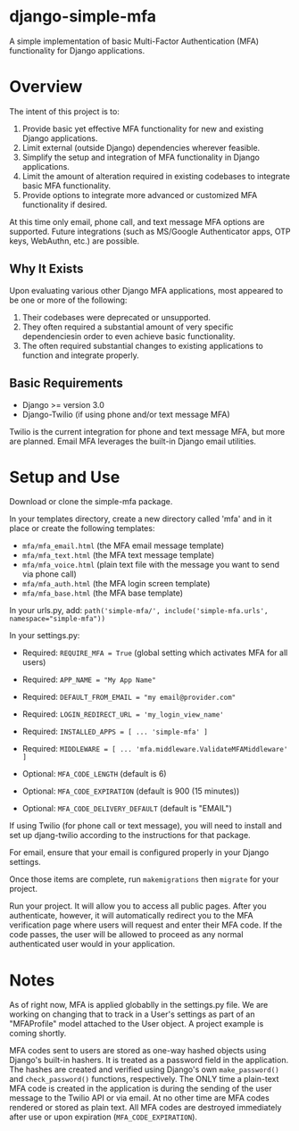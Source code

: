 # django-simple-mfa
A simple implementation of basic Multi-Factor Authentication (MFA) functionality for Django applications.

# Overview
The intent of this project is to:
1. Provide basic yet effective MFA functionality for new and existing Django applications.
2. Limit external (outside Django) dependencies wherever feasible.
3. Simplify the setup and integration of MFA functionality in Django applications.
4. Limit the amount of alteration required in existing codebases to integrate basic MFA functionality.
5. Provide options to integrate more advanced or customized MFA functionality if desired.

At this time only email, phone call, and text message MFA options are supported. Future integrations (such as MS/Google Authenticator apps, OTP keys, WebAuthn, etc.) are possible.

## Why It Exists
Upon evaluating various other Django MFA applications, most appeared to be one or more of the following:
1. Their codebases were deprecated or unsupported.
2. They often required a substantial amount of very specific dependenciesin order to even achieve basic functionality.
3. The often required substantial changes to existing applications to function and integrate properly.

## Basic Requirements
- Django >= version 3.0
- Django-Twilio (if using phone and/or text message MFA)

Twilio is the current integration for phone and text message MFA, but more are planned.
Email MFA leverages the built-in Django email utilities.

# Setup and Use
Download or clone the simple-mfa package.

In your templates directory, create a new directory called 'mfa' and in it place or create the following templates:
- `mfa/mfa_email.html` (the MFA email message template)
- `mfa/mfa_text.html` (the MFA text message template)
- `mfa/mfa_voice.html` (plain text file with the message you want to send via phone call)
- `mfa/mfa_auth.html` (the MFA login screen template)
- `mfa/mfa_base.html` (the MFA base template)

In your urls.py, add:
`path('simple-mfa/', include('simple-mfa.urls', namespace="simple-mfa"))`

In your settings.py:
- Required: `REQUIRE_MFA = True` (global setting which activates MFA for all users)
- Required: `APP_NAME = "My App Name"`
- Required: `DEFAULT_FROM_EMAIL = "my email@provider.com"`
- Required: `LOGIN_REDIRECT_URL = 'my_login_view_name'`
- Required: ```INSTALLED_APPS = [
                                  ...
                                  'simple-mfa'
                              ]```

- Required:  ```MIDDLEWARE = [
                                  ...
                            'mfa.middleware.ValidateMFAMiddleware'
                            ]```
- Optional: `MFA_CODE_LENGTH` (default is 6)
- Optional: `MFA_CODE_EXPIRATION` (default is 900 (15 minutes))
- Optional: `MFA_CODE_DELIVERY_DEFAULT` (default is "EMAIL")

If using Twilio (for phone call or text message), you will need to install and set up djang-twilio according to the instructions for that package.

For email, ensure that your email is configured properly in your Django settings. 

Once those items are complete, run `makemigrations` then `migrate` for your project. 

Run your project. It will allow you to access all public pages. After you authenticate, however, it will automatically redirect you to the MFA verification page where users will request and enter their MFA code. If the code passes, the user will be allowed to proceed as any normal authenticated user would in your application.

# Notes

As of right now, MFA is applied globablly in the settings.py file. We are working on changing that to track in a User's settings as part of an "MFAProfile" model attached to the User object. A project example is coming shortly. 

MFA codes sent to users are stored as one-way hashed objects using Django's built-in hashers. It is treated as a password field in the application. The hashes are created and verified using Django's own `make_password()` and `check_password()` functions, respectively. The ONLY time a plain-text MFA code is created in the application is during the sending of the user message to the Twilio API or via email. At no other time are MFA codes rendered or stored as plain text. All MFA codes are destroyed immediately after use or upon expiration (`MFA_CODE_EXPIRATION`).



